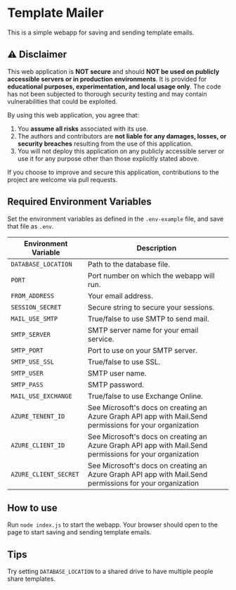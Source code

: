 # Template Mailer

This is a simple webapp for saving and sending template emails.

## ⚠️ Disclaimer

This web application is **NOT secure** and should **NOT be used on publicly accessible servers or in production environments**. It is provided for **educational purposes, experimentation, and local usage only**. The code has not been subjected to thorough security testing and may contain vulnerabilities that could be exploited.

By using this web application, you agree that:

1. You **assume all risks** associated with its use.
2. The authors and contributors are **not liable for any damages, losses, or security breaches** resulting from the use of this application.
3. You will not deploy this application on any publicly accessible server or use it for any purpose other than those explicitly stated above.

If you choose to improve and secure this application, contributions to the project are welcome via pull requests.

## Required Environment Variables

Set the environment variables as defined in the `.env-example` file, and save that file as `.env`.

| Environment Variable | Description |
|----------------------|-------------|
| `DATABASE_LOCATION`  | Path to the database file. |
| `PORT`               | Port number on which the webapp will run. |
| `FROM_ADDRESS`       | Your email address. |
| `SESSION_SECRET`     | Secure string to secure your sessions. |
| `MAIL_USE_SMTP`      | True/false to use SMTP to send mail. |
| `SMTP_SERVER`        | SMTP server name for your email service. |
| `SMTP_PORT`          | Port to use on your SMTP server. |
| `SMTP_USE_SSL`       | True/false to use SSL. |
| `SMTP_USER`          | SMTP user name. |
| `SMTP_PASS`          | SMTP password. |
| `MAIL_USE_EXCHANGE`  | True/false to use Exchange Online. |
| `AZURE_TENENT_ID`    | See Microsoft's docs on creating an Azure Graph API app with Mail.Send permissions for your organization |
| `AZURE_CLIENT_ID`    | See Microsoft's docs on creating an Azure Graph API app with Mail.Send permissions for your organization |
| `AZURE_CLIENT_SECRET`| See Microsoft's docs on creating an Azure Graph API app with Mail.Send permissions for your organization |

## How to use

Run `node index.js` to start the webapp. Your browser should open to the page to start saving and sending template emails.

## Tips

Try setting `DATABASE_LOCATION` to a shared drive to have multiple people share templates.
